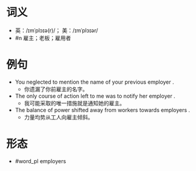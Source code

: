 # 词义
- 英：/ɪmˈplɔɪə(r)/； 美：/ɪmˈplɔɪər/
- #n 雇主；老板；雇用者
# 例句
- You neglected to mention the name of your previous employer .
	- 你遗漏了你前雇主的名字。
- The only course of action left to me was to notify her employer .
	- 我可能采取的唯一措施就是通知她的雇主。
- The balance of power shifted away from workers towards employers .
	- 力量均势从工人向雇主倾斜。
# 形态
- #word_pl employers
